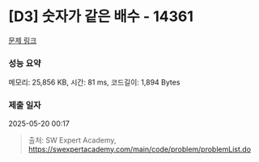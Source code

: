 # [D3] 숫자가 같은 배수 - 14361 

[문제 링크](https://swexpertacademy.com/main/code/problem/problemDetail.do?contestProbId=AYCnY9Kqu6YDFARx) 

### 성능 요약

메모리: 25,856 KB, 시간: 81 ms, 코드길이: 1,894 Bytes

### 제출 일자

2025-05-20 00:17



> 출처: SW Expert Academy, https://swexpertacademy.com/main/code/problem/problemList.do